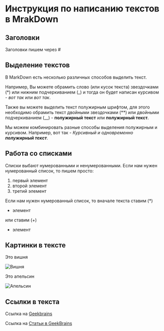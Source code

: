 # Инструкция по написанию текстов в MrakDown

## Заголовки
Заголовки пишем через #

## Выделение текстов
В MarkDown есть несколько различных способов выделить текст. 

Например, Вы можете обрамить слово (или кусок текста) звездочками (*) или нижним подчеркиванием (_) и тогда он будет написан курсивом - *вот так* или _вот так_.

Также вы можете выделить текст полужирным шрифтом, для этого необходимо обрамить текст двойными звездочками (**) или двойными подчеркиванием (__) - **полужирный текст** или __полужирный текст__.

Мы можем комбинировать разные способы выделения полужирным и курсивом. Например, вот так - _Курсивный и одновременно **полужирный текст**_.

## Работа со списками
Списки выбают нумерованными и ненумерованными. Если нам нужен нумерованный список, то пишем просто:

1. первый элемент
2. второй элемент
3. третий элемент

Если нам нужен нумерованный список, то
вначале текста ставим (*)
* элемент

или ставим (+)
+ элемент

## Картинки в тексте

Это вишня

![Вишня](cherry.jpg)

Это апельсин

![Апельсин](orange.jpg)


## Ссылки в текста

Ссылка на [Geekbrains](https://gb.ru)

Ссылка на [Статьи в GeekBrains](https://gb.ru/posts)
